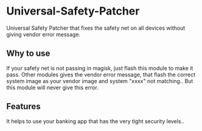 # Universal-Safety-Patcher

Universal Safety Patcher that fixes the safety net on all devices without giving vendor error message.

## Why to use

If your safety net is not passing in magisk, just flash this module to make it pass.
Other modules gives the vendor error message, that flash the correct system image as your vendor image and system "xxxx" not matching.. But this module will never give this error.

## Features

It helps to use your banking app that has the very tight security levels..
